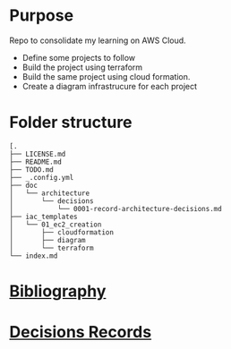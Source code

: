 # Purpose
Repo to consolidate my learning on AWS Cloud.
* Define some projects to follow
* Build the project using terraform
* Build the same project using cloud formation.
* Create a diagram infrastrucure for each project

# Folder structure
```
[.
├── LICENSE.md
├── README.md
├── TODO.md
├── _.config.yml
├── doc
│   └── architecture
│       └── decisions
│           └── 0001-record-architecture-decisions.md
├── iac_templates
│   └── 01_ec2_creation
│       ├── cloudformation
│       ├── diagram
│       └── terraform
└── index.md
```



# [Bibliography](doc/BIBLIOGRAPHY.md)

# [Decisions Records](doc/architecture/)


